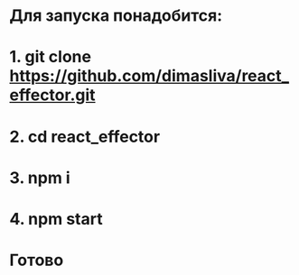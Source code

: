 # Для запуска понадобится:
# 1. git clone https://github.com/dimasliva/react_effector.git
# 2. cd  react_effector
# 3. npm i
# 4. npm start
# Готово